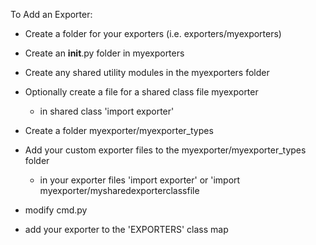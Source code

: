 To Add an Exporter:

- Create a folder for your exporters (i.e. exporters/myexporters)
- Create an __init__.py folder in myexporters
- Create any shared utility modules in the myexporters folder
- Optionally create a file for a shared class file myexporter
    - in shared class 'import exporter'
- Create a folder myexporter/myexporter_types
- Add your custom exporter files to the myexporter/myexporter_types folder
    - in your exporter files 'import exporter' or 'import myexporter/mysharedexporterclassfile

- modify cmd.py
- add your exporter to the 'EXPORTERS' class map